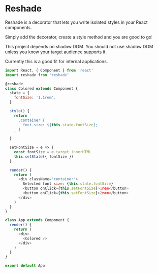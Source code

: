 # Reshade

Reshade is a decorator that lets you write isolated styles in 
your React components.

Simply add the decorator, create a style method and you
are good to go!

This project depends on shadow DOM. You should not use shadow
DOM unless you know your target audience supports it.

Currently this is a good fit for internal applications.

```javascript
import React, { Component } from 'react'
import reshade from 'reshade'

@reshade
class Colored extends Component {
  state = {
    fontSize: '1.1rem',
  }

  style() {
    return `
      .container {
        font-size: ${this.state.fontSize};
      }
    `
  }

  setFontSize = e => {
    const fontSize = e.target.innerHTML
    this.setState({ fontSize })
  }

  render() {
    return (
      <div className="container">
        Selected font size: {this.state.fontSize}
        <button onClick={this.setFontSize}>1rem</button>
        <button onClick={this.setFontSize}>2rem</button>
      </div>
    )
  }
}

class App extends Component {
  render() {
    return (
      <div>
        <Colored />
      </div>
    )
  }
}

export default App
```
